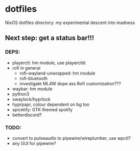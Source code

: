# dotfiles
NixOS dotfiles directory: my experimental descent into madness

## Next step: get a status bar!!!

### DEPS:
  - playerctl: hm module, use playerctld
  - rofi in general
    - rofi-wayland-unwrapped: hm module
    - rofi-bluetooth
    - investigate ML4W dope ass Rofi customization???
  - waybar: hm module
  - python3
  - swaylock/hyprlock
  - hyprpapr, colour dependent on bg too
  - spicetify: GTK themed spotify
  - betterdiscord?

### TODO: 
  - convert to pulseaudio to pipewire/wireplumber, use wpctl?
  - any GUI for pipewire?
